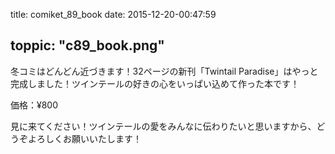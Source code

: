 
title: comiket_89_book
date: 2015-12-20-00:47:59

toppic: "c89_book.png"
---

冬コミはどんどん近づきます！32ページの新刊「Twintail Paradise」はやっと完成しました！ツインテールの好きの心をいっぱい込めて作った本です！

価格：¥800

見に来てください！ツインテールの愛をみんなに伝わりたいと思いますから、どうぞよろしくお願いいたします！